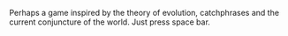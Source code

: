 Perhaps a game inspired by the theory of evolution, catchphrases and the current conjuncture of the world. Just press space bar.